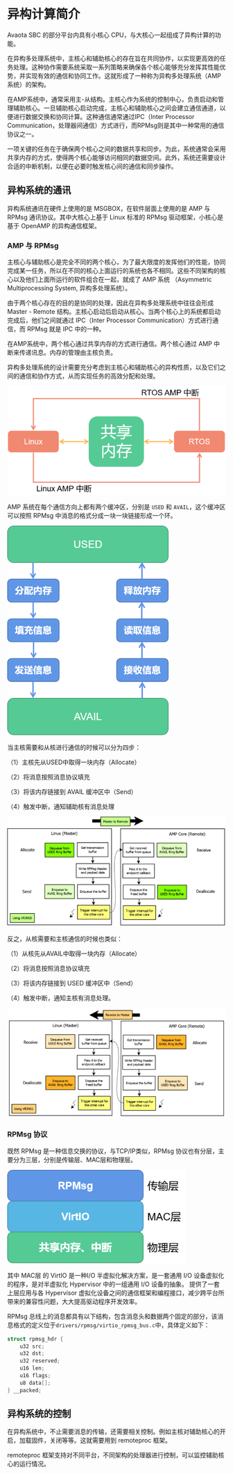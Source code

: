 # 异构计算简介

Avaota SBC 的部分平台内具有小核心 CPU，与大核心一起组成了异构计算的功能。

在异构多处理系统中，主核心和辅助核心的存在旨在共同协作，以实现更高效的任务处理。这种协作需要系统采取一系列策略来确保各个核心能够充分发挥其性能优势，并实现有效的通信和协同工作。这就形成了一种称为异构多处理系统（AMP系统）的架构。

在AMP系统中，通常采用主-从结构。主核心作为系统的控制中心，负责启动和管理辅助核心。一旦辅助核心启动完成，主核心和辅助核心之间会建立通信通道，以便进行数据交换和协同计算。这种通信通常通过IPC（Inter Processor Communication，处理器间通信）方式进行，而RPMsg则是其中一种常用的通信协议之一。

一项关键的任务在于确保两个核心之间的数据共享和同步。为此，系统通常会采用共享内存的方式，使得两个核心能够访问相同的数据空间。此外，系统还需要设计合适的中断机制，以便在必要时触发核心间的通信和同步操作。

## 异构系统的通讯

异构系统通讯在硬件上使用的是 MSGBOX，在软件层面上使用的是 AMP 与 RPMsg 通讯协议。其中大核心上基于 Linux 标准的 RPMsg 驱动框架，小核心是基于 OpenAMP 的异构通信框架。

### AMP 与 RPMsg

主核心与辅助核心是完全不同的两个核心，为了最大限度的发挥他们的性能，协同完成某一任务，所以在不同的核心上面运行的系统也各不相同。这些不同架构的核心以及他们上面所运行的软件组合在一起，就成了 AMP 系统 （Asymmetric Multiprocessing System, 异构多处理系统）。

由于两个核心存在的目的是协同的处理，因此在异构多处理系统中往往会形成 Master - Remote 结构。主核心启动后启动从核心。当两个核心上的系统都启动完成后，他们之间就通过 IPC（Inter Processor Communication）方式进行通信，而 RPMsg 就是 IPC 中的一种。

在AMP系统中，两个核心通过共享内存的方式进行通信。两个核心通过 AMP 中断来传递讯息。内存的管理由主核负责。

异构多处理系统的设计需要充分考虑到主核心和辅助核心的异构性质，以及它们之间的通信和协作方式，从而实现任务的高效分配和处理。

![image-20220704155816774](assets/01-amp-intro/image-20220704155816774.png)

AMP 系统在每个通信方向上都有两个缓冲区，分别是 `USED` 和 `AVAIL`，这个缓冲区可以按照 RPMsg 中消息的格式分成一块一块链接形成一个环。

![image-20220704160952936](assets/01-amp-intro/image-20220704160952936.png)

当主核需要和从核进行通信的时候可以分为四步：

（1）主核先从USED中取得一块内存（Allocate）

（2）将消息按照消息协议填充

（3）将该内存链接到 AVAIL 缓冲区中（Send）

（4）触发中断，通知辅助核有消息处理

![img](assets/01-amp-intro/2958689-e0da20bb240ff26d.png)

反之，从核需要和主核通信的时候也类似：

（1）从核先从AVAIL中取得一块内存（Allocate）

（2）将消息按照消息协议填充

（3）将该内存链接到 USED 缓冲区中（Send）

（4）触发中断，通知主核有消息处理。

![img](assets/01-amp-intro/2958689-9430112ac1bc82dd.png)

### RPMsg 协议

既然 RPMsg 是一种信息交换的协议，与TCP/IP类似，RPMsg 协议也有分层，主要分为三层，分别是传输层、MAC层和物理层。



![image-20220704161948895](assets/01-amp-intro/image-20220704161948895.png)

其中 MAC层 的 VirtIO 是一种I/O 半虚拟化解决方案，是一套通用 I/O 设备虚拟化的程序，是对半虚拟化 Hypervisor 中的一组通用 I/O 设备的抽象。 提供了一套上层应用与各 Hypervisor 虚拟化设备之间的通信框架和编程接口，减少跨平台所带来的兼容性问题，大大提高驱动程序开发效率。

RPMsg 总线上的消息都具有以下结构，包含消息头和数据两个固定的部分，该消息格式的定义位于`drivers/rpmsg/virtio_rpmsg_bus.c`中，具体定义如下：

```c
struct rpmsg_hdr {
    u32 src;
    u32 dst;
    u32 reserved;
    u16 len;
    u16 flags;
    u8 data[];
} __packed;
```

## 异构系统的控制

在异构系统中，不止需要消息的传输，还需要相关控制。例如主核对辅助核心的开启，加载固件，关闭等等。这就需要用到 remoteproc 框架。

remoteproc 框架支持对不同平台，不同架构的处理器进行控制，可以监控辅助核心的运行情况。
